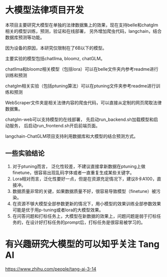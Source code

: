 # 大模型法律项目开发
本项目主要研究大模型在单独的法律数据集上的效果，现在支持belle和chatglm相关的模型训练，预测，验证和在线部署， 另外增加爬虫代码，langchain，结合数据库预测等功能。

因为设备的原因，本研究仅限制在了6B以下的模型。 

主要实验的模型包括chatllma, bloomz, chatGLM。

chatllma和bloomz相关模型（包括lora）可以在belle文件夹内参考readme进行训练和预测

chatglm相关实验（包括ptuning算法）可以在ptuning文件夹参考readme进行训练和预测

WebScraper文件夹是相关法律内容的爬虫代码，可以直接从定制的网页爬取法律数据集。

chatglm-web可以支持模型的在线部署， 先启动run_backend.sh加载模型和启动服务， 后启动run_frontend.sh开启前端页面。

langchain-ChatGLM项目支持利用数据库和大模型的结合预测方式。

## 一些实验结论
1. 对于ptuning而言， 泛化性较差，不建议直接拿新数据在ptuning上做finetune，很容易出现乱码字体或者一直重复生成某些关键字。
2. Lora相对而言，泛化性要好一点，但是在资源充足情况下，建议8卡A100，直接冲。
3. 数据质量非常的关键，如果数据质量不好，很容易导致模型（finetune）被污染。
4. 在资源不够大模型全部参数更新的情况下，用小模型的效果训练全部参数效果可能是优于用p-tuning或者lora的大模型效果。
5. 在问答问题和打标任务上，大模型在新数据的效果上，问题问题是弱于打标任务的，在设计好打标任务的prompt后，打标任务是很容易被学习的。

# 有兴趣研究大模型的可以知乎关注 Tang AI

https://www.zhihu.com/people/tang-ai-3-14


